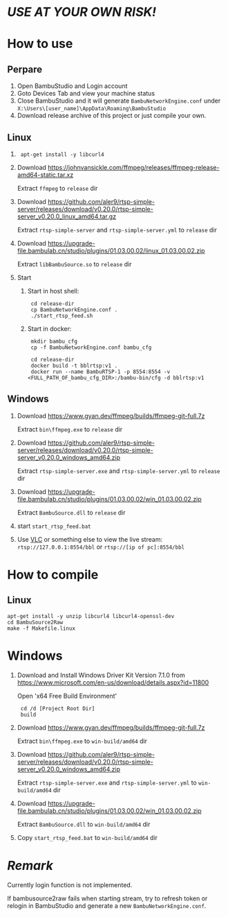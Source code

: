 # *USE AT YOUR OWN RISK!*

# How to use
## Perpare
1. Open BambuStudio and Login account
2. Goto Devices Tab and view your machine status
3. Close BambuStudio and it will generate `BambuNetworkEngine.conf` under `X:\Users\[user_name]\AppData\Roaming\BambuStudio`
4. Download release archive of this project or just compile your own.
        
## Linux
1. 
        apt-get install -y libcurl4
        
2. Download <https://johnvansickle.com/ffmpeg/releases/ffmpeg-release-amd64-static.tar.xz>

   Extract `ffmpeg` to `release` dir
    
3. Download <https://github.com/aler9/rtsp-simple-server/releases/download/v0.20.0/rtsp-simple-server_v0.20.0_linux_amd64.tar.gz>

   Extract `rtsp-simple-server` and `rtsp-simple-server.yml` to `release` dir

4. Download <https://upgrade-file.bambulab.cn/studio/plugins/01.03.00.02/linux_01.03.00.02.zip>

   Extract `libBambuSource.so` to `release` dir

5. Start
    1. Start in host shell:

            cd release-dir
            cp BambuNetworkEngine.conf .
            ./start_rtsp_feed.sh
        
    2. Start in docker:

            mkdir bambu_cfg
            cp -f BambuNetworkEngine.conf bambu_cfg
            
            cd release-dir
            docker build -t bblrtsp:v1 .
            docker run --name BambuRTSP-1 -p 8554:8554 -v <FULL_PATH_OF_bambu_cfg_DIR>:/bambu-bin/cfg -d bblrtsp:v1
            
## Windows
1. Download <https://www.gyan.dev/ffmpeg/builds/ffmpeg-git-full.7z>
   
   Extract `bin\ffmpeg.exe` to `release` dir
    
2. Download <https://github.com/aler9/rtsp-simple-server/releases/download/v0.20.0/rtsp-simple-server_v0.20.0_windows_amd64.zip>
   
   Extract `rtsp-simple-server.exe` and `rtsp-simple-server.yml` to `release` dir

3. Download <https://upgrade-file.bambulab.cn/studio/plugins/01.03.00.02/win_01.03.00.02.zip>
   
   Extract `BambuSource.dll` to `release` dir
        
4. start `start_rtsp_feed.bat`

5. Use [VLC](https://www.videolan.org/vlc/) or something else to view the live stream: `rtsp://127.0.0.1:8554/bbl` or `rtsp://[ip of pc]:8554/bbl`
    
# How to compile
## Linux
    apt-get install -y unzip libcurl4 libcurl4-openssl-dev 
    cd BambuSource2Raw
    make -f Makefile.linux

# Windows
1. Download and Install Windows Driver Kit Version 7.1.0 from <https://www.microsoft.com/en-us/download/details.aspx?id=11800>

   Open 'x64 Free Build Environment'

        cd /d [Project Root Dir]
        build

2. Download <https://www.gyan.dev/ffmpeg/builds/ffmpeg-git-full.7z>

   Extract `bin\ffmpeg.exe` to `win-build/amd64` dir
    
3. Download <https://github.com/aler9/rtsp-simple-server/releases/download/v0.20.0/rtsp-simple-server_v0.20.0_windows_amd64.zip>

   Extract `rtsp-simple-server.exe` and `rtsp-simple-server.yml` to `win-build/amd64` dir

4. Download <https://upgrade-file.bambulab.cn/studio/plugins/01.03.00.02/win_01.03.00.02.zip>

   Extract `BambuSource.dll` to `win-build/amd64` dir

5. Copy `start_rtsp_feed.bat` to `win-build/amd64` dir
        
# *Remark*
Currently login function is not implemented.

If bambusource2raw fails when starting stream, try to refresh token or relogin in BambuStudio and generate a new `BambuNetworkEngine.conf`.
